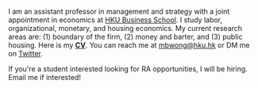 I am an assistant professor in management and strategy with a joint appointment in economics at [HKU Business School](https://www.hkubs.hku.hk/). I study labor, organizational, monetary, and housing economics. My current research areas are: (1) boundary of the firm, (2) money and barter, and (3) public housing. Here is my __[CV](/pdf/CV.pdf)__. You can reach me at [mbwong@hku.hk](mailto:mbwong@hku.hk) or DM me on [Twitter](https://twitter.com/mbwong). 

If you're a student interested looking for RA opportunities, I will be hiring. Email me if interested! 
